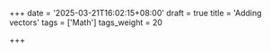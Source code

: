 +++
date = '2025-03-21T16:02:15+08:00'
draft = true
title = 'Adding vectors'
tags = ['Math']
tags_weight = 20

+++

